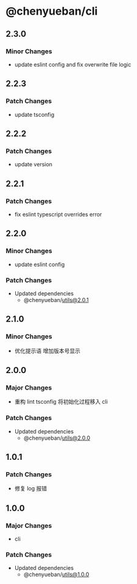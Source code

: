 # @chenyueban/cli

## 2.3.0

### Minor Changes

- update eslint config and fix overwrite file logic

## 2.2.3

### Patch Changes

- update tsconfig

## 2.2.2

### Patch Changes

- update version

## 2.2.1

### Patch Changes

- fix eslint typescript overrides error

## 2.2.0

### Minor Changes

- update eslint config

### Patch Changes

- Updated dependencies
  - @chenyueban/utils@2.0.1

## 2.1.0

### Minor Changes

- 优化提示语 增加版本号显示

## 2.0.0

### Major Changes

- 重构 lint tsconfig 将初始化过程移入 cli

### Patch Changes

- Updated dependencies
  - @chenyueban/utils@2.0.0

## 1.0.1

### Patch Changes

- 修复 log 报错

## 1.0.0

### Major Changes

- cli

### Patch Changes

- Updated dependencies
  - @chenyueban/utils@1.0.0
